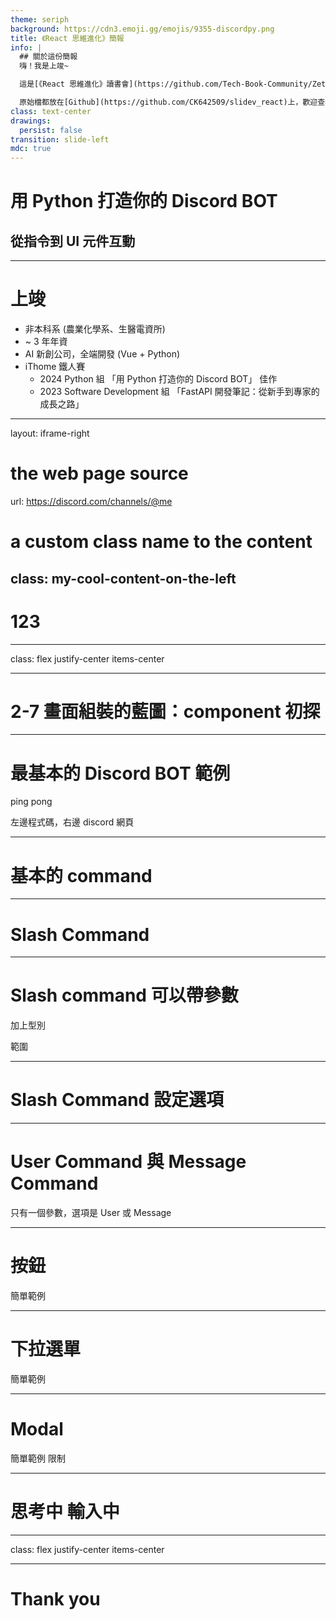 ```yaml
---
theme: seriph
background: https://cdn3.emoji.gg/emojis/9355-discordpy.png
title: 《React 思維進化》簡報
info: |
  ## 關於這份簡報
  嗨！我是上竣~

  這是[《React 思維進化》讀書會](https://github.com/Tech-Book-Community/Zet-React-Book)的簡報

  原始檔都放在[Github](https://github.com/CK642509/slidev_react)上，歡迎查看
class: text-center
drawings:
  persist: false
transition: slide-left
mdc: true
---
```


# 用 Python 打造你的 Discord BOT

## 從指令到 UI 元件互動

---

# 上竣
- 非本科系 (農業化學系、生醫電資所)
- ~ 3 年年資
- AI 新創公司，全端開發 (Vue + Python)
- iThome 鐵人賽
  - 2024 Python 組 「用 Python 打造你的 Discord BOT」 佳作
  - 2023 Software Development 組 「FastAPI 開發筆記：從新手到專家的成長之路」

---
layout: iframe-right

# the web page source
url: https://discord.com/channels/@me

# a custom class name to the content
class: my-cool-content-on-the-left
---

# 123


---
class: flex justify-center items-center

---

# 2-7 畫面組裝的藍圖：component 初探

---

# 最基本的 Discord BOT 範例

ping pong

左邊程式碼，右邊 discord 網頁

---

# 基本的 command

---

# Slash Command

---

# Slash command 可以帶參數

加上型別

範圍

---

# Slash Command 設定選項

---

# User Command 與 Message Command

只有一個參數，選項是 User 或 Message

---

# 按鈕

簡單範例

---

# 下拉選單

簡單範例

---

# Modal

簡單範例
限制

---

# 思考中 輸入中


---
class: flex justify-center items-center

---

# Thank you